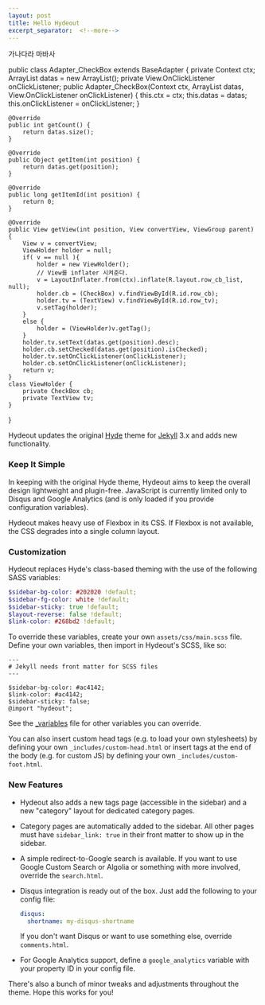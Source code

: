 ```yaml
---
layout: post
title: Hello Hydeout
excerpt_separator:  <!--more-->
---
```




가나다라 마바사

public class Adapter_CheckBox extends BaseAdapter {
    private Context ctx;
    ArrayList<CheckListItem> datas = new ArrayList<CheckListItem>();
    private View.OnClickListener onClickListener;
    public Adapter_CheckBox(Context ctx, ArrayList<CheckListItem> datas, View.OnClickListener onClickListener) {
        this.ctx = ctx;
        this.datas = datas;
        this.onClickListener = onClickListener;
    }

    @Override
    public int getCount() {
        return datas.size();
    }

    @Override
    public Object getItem(int position) {
        return datas.get(position);
    }

    @Override
    public long getItemId(int position) {
        return 0;
    }

    @Override
    public View getView(int position, View convertView, ViewGroup parent) {
        View v = convertView;
        ViewHolder holder = null;
        if( v == null ){
            holder = new ViewHolder();
            // View를 inflater 시켜준다.
            v = LayoutInflater.from(ctx).inflate(R.layout.row_cb_list, null);
            holder.cb = (CheckBox) v.findViewById(R.id.row_cb);
            holder.tv = (TextView) v.findViewById(R.id.row_tv);
            v.setTag(holder);
        }
        else {
            holder = (ViewHolder)v.getTag();
        }
        holder.tv.setText(datas.get(position).desc);
        holder.cb.setChecked(datas.get(position).isChecked);
        holder.tv.setOnClickListener(onClickListener);
        holder.cb.setOnClickListener(onClickListener);
        return v;
    }
    class ViewHolder {
        private CheckBox cb;
        private TextView tv;
    }
}

Hydeout updates the original [Hyde](https://github.com/poole/hyde)
theme for [Jekyll](http://jekyllrb.com) 3.x and adds new functionality.

### Keep It Simple

In keeping with the original Hyde theme, Hydeout aims to keep the overall
design lightweight and plugin-free. JavaScript is currently limited only
to Disqus and Google Analytics (and is only loaded if you provide configuration
variables).

Hydeout makes heavy use of Flexbox in its CSS. If Flexbox is not available,
the CSS degrades into a single column layout.

### Customization

Hydeout replaces Hyde's class-based theming with the use
of the following SASS variables:

```scss
$sidebar-bg-color: #202020 !default;
$sidebar-fg-color: white !default;
$sidebar-sticky: true !default;
$layout-reverse: false !default;
$link-color: #268bd2 !default;
```

To override these variables, create your own `assets/css/main.scss` file.
Define your own variables, then import in Hydeout's SCSS, like so:

```
---
# Jekyll needs front matter for SCSS files
---

$sidebar-bg-color: #ac4142;
$link-color: #ac4142;
$sidebar-sticky: false;
@import "hydeout";
```

See the [_variables](https://github.com/fongandrew/hydeout/blob/master/_sass/hydeout/_variables.scss) file for other variables
you can override.

You can also insert custom head tags (e.g. to load your own stylesheets) by
defining your own `_includes/custom-head.html` or insert tags at the end
of the body (e.g. for custom JS) by defining your own
`_includes/custom-foot.html`.

### New Features

* Hydeout also adds a new tags page (accessible in the sidebar) and a new
  "category" layout for dedicated category pages.

* Category pages are automatically added to the sidebar. All other pages
  must have `sidebar_link: true` in their front matter to show up in
  the sidebar.

* A simple redirect-to-Google search is available. If you want to use
  Google Custom Search or Algolia or something with more involved,
  override the `search.html`.

* Disqus integration is ready out of the box. Just add the following to
  your config file:

  ```yaml
  disqus:
    shortname: my-disqus-shortname
  ```

  If you don't want Disqus or want to use something else, override
  `comments.html`.

* For Google Analytics support, define a `google_analytics` variable with
  your property ID in your config file.

There's also a bunch of minor tweaks and adjustments throughout the
theme. Hope this works for you!
